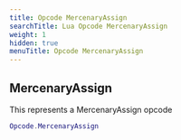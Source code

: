 ```yaml
---
title: Opcode MercenaryAssign
searchTitle: Lua Opcode MercenaryAssign
weight: 1
hidden: true
menuTitle: Opcode MercenaryAssign
---
```

## MercenaryAssign

This represents a MercenaryAssign opcode
```lua
Opcode.MercenaryAssign
```